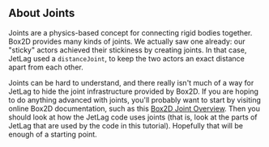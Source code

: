 ## About Joints

Joints are a physics-based concept for connecting rigid bodies together.  Box2D
provides many kinds of joints.  We actually saw one already: our "sticky" actors
achieved their stickiness by creating joints.  In that case, JetLag used a
`distanceJoint`, to keep the two actors an exact distance apart from each other.

Joints can be hard to understand, and there really isn't much of a way for
JetLag to hide the joint infrastructure provided by Box2D.  If you are hoping to
do anything advanced with joints, you'll probably want to start by visiting
online Box2D documentation, such as this [Box2D Joint
Overview](https://www.iforce2d.net/b2dtut/joints-overview).  Then you should
look at how the JetLag code uses joints (that is, look at the parts of JetLag
that are used by the code in this tutorial).  Hopefully that will be enough of a
starting point.
